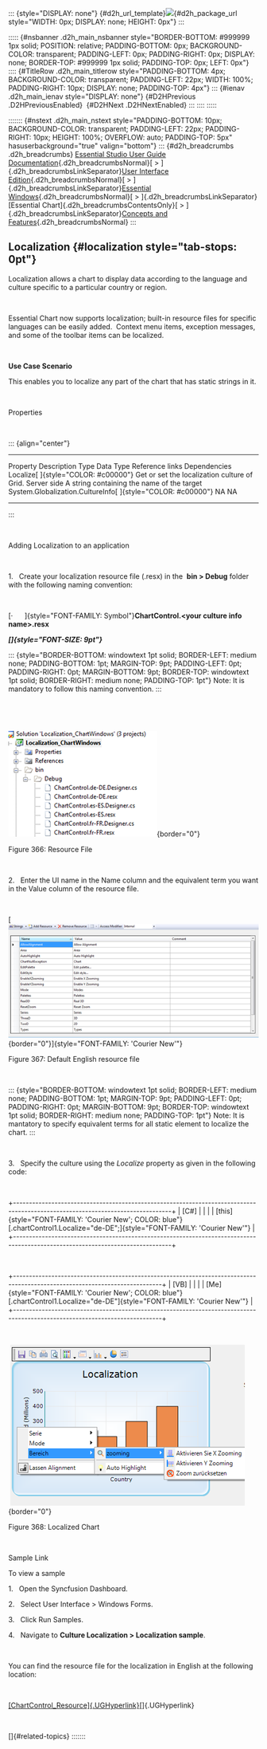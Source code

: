 ::: {style="DISPLAY: none"}
[](ms-xhelp:///?Id=d2h_url_template){#d2h_url_template}![](!package_url!){#d2h_package_url style="WIDTH: 0px; DISPLAY: none; HEIGHT: 0px"}
:::

::::: {#nsbanner .d2h_main_nsbanner style="BORDER-BOTTOM: #999999 1px solid; POSITION: relative; PADDING-BOTTOM: 0px; BACKGROUND-COLOR: transparent; PADDING-LEFT: 0px; PADDING-RIGHT: 0px; DISPLAY: none; BORDER-TOP: #999999 1px solid; PADDING-TOP: 0px; LEFT: 0px"}
:::: {#TitleRow .d2h_main_titlerow style="PADDING-BOTTOM: 4px; BACKGROUND-COLOR: transparent; PADDING-LEFT: 22px; WIDTH: 100%; PADDING-RIGHT: 10px; DISPLAY: none; PADDING-TOP: 4px"}
::: {#ienav .d2h_main_ienav style="DISPLAY: none"}
[](ms-xhelp:///?Id=6948c8cf-6381-43b5-b691-b75f447e7135){#D2HPrevious .D2HPreviousEnabled}  [](ms-xhelp:///?Id=ef47b647-7df5-4b78-871d-ce0ee88e8d72){#D2HNext .D2HNextEnabled}
:::
::::
:::::

::::::: {#nstext .d2h_main_nstext style="PADDING-BOTTOM: 10px; BACKGROUND-COLOR: transparent; PADDING-LEFT: 22px; PADDING-RIGHT: 10px; HEIGHT: 100%; OVERFLOW: auto; PADDING-TOP: 5px" hasuserbackground="true" valign="bottom"}
::: {#d2h_breadcrumbs .d2h_breadcrumbs}
[Essential Studio User Guide Documentation](ms-xhelp:///?Id=12457748-09e3-4d74-a240-8e049cedf030){.d2h_breadcrumbsNormal}[ \> ]{.d2h_breadcrumbsLinkSeparator}[User Interface Edition](ms-xhelp:///?Id=c29296b7-531c-413b-a0ec-488ca1f7f669){.d2h_breadcrumbsNormal}[ \> ]{.d2h_breadcrumbsLinkSeparator}[Essential Windows](ms-xhelp:///?Id=e60759d8-47a4-4570-9d7a-16a68d63f2ea){.d2h_breadcrumbsNormal}[ \> ]{.d2h_breadcrumbsLinkSeparator}[Essential Chart]{.d2h_breadcrumbsContentsOnly}[ \> ]{.d2h_breadcrumbsLinkSeparator}[Concepts and Features](ms-xhelp:///?Id=71321e9c-336c-4c1c-a127-be9f135ad4bb){.d2h_breadcrumbsNormal}
:::

## Localization {#localization style="tab-stops: 0pt"}

Localization allows a chart to display data according to the language and culture specific to a particular country or region.

 

Essential Chart now supports localization; built-in resource files for specific languages can be easily added.  Context menu items, exception messages, and some of the toolbar items can be localized.

 

**Use Case Scenario**

This enables you to localize any part of the chart that has static strings in it.

 

Properties

 

::: {align="center"}
  ------------------------------------- ---------------------------------------------- ------------- -------------------------------------------------------------------------------------------------------- ----------------- --------------
  Property                              Description                                    Type          Data Type                                                                                                Reference links   Dependencies
  Localize[ ]{style="COLOR: #c00000"}   Get or set the localization culture of Grid.   Server side   A string containing the name of the target System.Globalization.CultureInfo[ ]{style="COLOR: #c00000"}   NA                NA
  ------------------------------------- ---------------------------------------------- ------------- -------------------------------------------------------------------------------------------------------- ----------------- --------------
:::

 

Adding Localization to an application

 

1.   Create your localization resource file (.resx) in the  **bin \> Debug** folder with the following naming convention:

 

[·      ]{style="FONT-FAMILY: Symbol"}**ChartControl.\<your culture info name\>.resx**

***[]{style="FONT-SIZE: 9pt"}*** 

::: {style="BORDER-BOTTOM: windowtext 1pt solid; BORDER-LEFT: medium none; PADDING-BOTTOM: 1pt; MARGIN-TOP: 9pt; PADDING-LEFT: 0pt; PADDING-RIGHT: 0pt; MARGIN-BOTTOM: 9pt; BORDER-TOP: windowtext 1pt solid; BORDER-RIGHT: medium none; PADDING-TOP: 1pt"}
Note: It is mandatory to follow this naming convention.
:::

 

 

![](ImagesExt/image84_392.png){border="0"}

Figure 366: Resource File

 

2.   Enter the UI name in the Name column and the equivalent term you want in the Value column of the resource file.

 

[![Description: D:\\Feature2011_VOL4\\English.PNG](ImagesExt/image84_393.png){border="0"}]{style="FONT-FAMILY: 'Courier New'"}

Figure 367: Default English resource file

 

::: {style="BORDER-BOTTOM: windowtext 1pt solid; BORDER-LEFT: medium none; PADDING-BOTTOM: 1pt; MARGIN-TOP: 9pt; PADDING-LEFT: 0pt; PADDING-RIGHT: 0pt; MARGIN-BOTTOM: 9pt; BORDER-TOP: windowtext 1pt solid; BORDER-RIGHT: medium none; PADDING-TOP: 1pt"}
Note: It is mantatory to specify equivalent terms for all static element to localize the chart.
:::

 

3.   Specify the culture using the *Localize* property as given in the following code:

 

+-------------------------------------------------------------------------------------------------------------------------------+
| \[C#\]                                                                                                                        |
|                                                                                                                               |
| [this]{style="FONT-FAMILY: 'Courier New'; COLOR: blue"}[.chartControl1.Localize="de-DE";]{style="FONT-FAMILY: 'Courier New'"} |
+-------------------------------------------------------------------------------------------------------------------------------+

 

+----------------------------------------------------------------------------------------------------------------------------+
| \[VB\]                                                                                                                     |
|                                                                                                                            |
| [Me]{style="FONT-FAMILY: 'Courier New'; COLOR: blue"}[.chartControl1.Localize="de-DE"]{style="FONT-FAMILY: 'Courier New'"} |
+----------------------------------------------------------------------------------------------------------------------------+

 

 ![](ImagesExt/image84_394.png){border="0"}

Figure 368: Localized Chart

 

Sample Link

To view a sample

1.   Open the Syncfusion Dashboard.

2.   Select User Interface \> Windows Forms.

3.   Click Run Samples.

4.   Navigate to **Culture Localization \> Localization sample**.

 

You can find the resource file for the localization in English at the following location:

 

[[ChartControl_Resource]{.UGHyperlink}](http://www.syncfusion.com/uploads/redirect.aspx?&team=support&file=ChartControl_Resource-1347262360.zip)[]{.UGHyperlink}

 

[]{#related-topics}
:::::::
